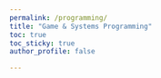 ```yaml
---
permalink: /programming/
title: "Game & Systems Programming"
toc: true
toc_sticky: true
author_profile: false

---
```



